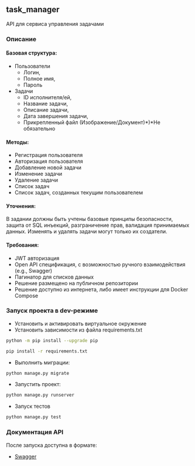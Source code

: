 ## task_manager

API для сервиса управления задачами

### Описание

#### Базовая структура:
- Пользователи 
  - Логин, 
  - Полное имя, 
  - Пароль
- Задачи 
  - ID исполнителя/ей, 
  - Название задачи, 
  - Описание задачи, 
  - Дата завершения задачи, 
  - Прикрепленный файл (Изображение/Документ)*)*Не обязательно

#### Методы:

- Регистрация пользователя
- Авторизация пользователя
- Добавление новой задачи
- Изменение задачи
- Удаление задачи
- Список задач
- Список задач, созданных текущим пользователем

#### Уточнения:
В задании должны быть учтены базовые принципы безопасности, защита от SQL 
инъекций, разграничение прав, валидация принимаемых данных. 
Изменять и удалять задачи могут только их создатели.

#### Требования:
- JWT авторизация
- Open API спецификация, с возможностью ручного взаимодействия (e.g., Swagger)
- Пагинатор для списков данных
- Решение размещено на публичном репозитории
- Решение доступно из интернета, либо имеет инструкции для Docker Compose

### Запуск проекта в dev-режиме

- Установить и активировать виртуальное окружение
- Установить зависимости из файла requirements.txt

```bash
python -m pip install --upgrade pip
```
```bash
pip install -r requirements.txt
``` 

- Выполнить миграции:

```bash
python manage.py migrate
```

- Запустить проект:

```bash
python manage.py runserver
```

- Запуск тестов
```bash
python manage.py test
```

### Документация API

После запуска доступна в формате:

- [Swagger](http://127.0.0.1:8000/swagger/)
